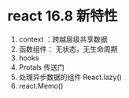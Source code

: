 # react 16.8 新特性
1. context ：跨越层级共享数据
2. 函数组件： 无状态，无生命周期
3. hooks
4. Protals 传送门
5. 处理异步数据的组件 React.lazy()<suspense>
6. react.Memo()